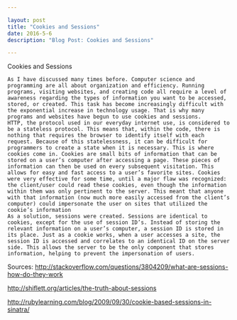```yaml
---

layout: post
title: "Cookies and Sessions"
date: 2016-5-6
description: "Blog Post: Cookies and Sessions"

---
```


Cookies and Sessions

	As I have discussed many times before. Computer science and programming are all about organization and efficiency. Running programs, visiting websites, and creating code all require a level of awareness regarding the types of information you want to be accessed, stored, or created. This task has become increasingly difficult with the exponential increase in technology usage. That is why many programs and websites have begun to use cookies and sessions. 
	HTTP, the protocol used in our everyday internet use, is considered to be a stateless protocol. This means that, within the code, there is nothing that requires the browser to identify itself with each request. Because of this statelessness, it can be difficult for programmers to create a state when it is necessary. This is where cookies come in. Cookies are small bits of information that can be stored on a user’s computer after accessing a page. These pieces of information can then be used on every subsequent visitation. This allows for easy and fast access to a user’s favorite sites. Cookies were very effective for some time, until a major flaw was recognized: the client/user could read these cookies, even though the information within them was only pertinent to the server. This meant that anyone with that information (now much more easily accessed from the client’s computer) could impersonate the user on sites that utilized the cookie’s information
	As a solution, sessions were created. Sessions are identical to cookies, except for the use of session ID’s. Instead of storing the relevant information on a user’s computer, a session ID is stored in its place. Just as a cookie works, when a user accesses a site, the session ID is accessed and correlates to an identical ID on the server side. This allows the server to be the only component that stores information, helping to prevent the impersonation of users.



Sources:
http://stackoverflow.com/questions/3804209/what-are-sessions-how-do-they-work

http://shiflett.org/articles/the-truth-about-sessions

http://rubylearning.com/blog/2009/09/30/cookie-based-sessions-in-sinatra/


